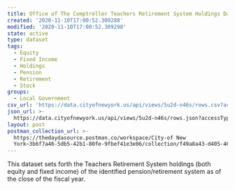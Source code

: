 ```yaml
---
title: Office of The Comptroller Teachers Retirement System Holdings Data
created: '2020-11-10T17:00:52.309288'
modified: '2020-11-10T17:00:52.309298'
state: active
type: dataset
tags:
  - Equity
  - Fixed Income
  - Holdings
  - Pension
  - Retirement
  - Stock
groups:
  - Local Government
csv_url: 'https://data.cityofnewyork.us/api/views/5u2d-n46s/rows.csv?accessType=DOWNLOAD'
json_url: >-
  https://data.cityofnewyork.us/api/views/5u2d-n46s/rows.json?accessType=DOWNLOAD
layout: post
postman_collection_url: >-
  https://thedaydasource.postman.co/workspace/City-of New
  York~3b6f7a46-5db5-42b1-80fe-9fbef41e3e06/collection/f49a8a43-d405-46c7-b1a8-01d714b3d49e
---
```

This dataset sets forth the Teachers Retirement System  holdings (both equity and fixed income) of the identified pension/retirement system as of the close of the fiscal year.
